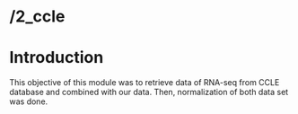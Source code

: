 # /2_ccle
# Introduction
This objective of this module was to retrieve data of RNA-seq from CCLE database and combined with our data. Then, normalization of both data set was done.

